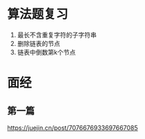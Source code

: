 # 算法题复习
1. 最长不含重复字符的子字符串
3. 删除链表的节点
4. 链表中倒数第k个节点

# 面经
## 第一篇
https://juejin.cn/post/7076676933697667085
